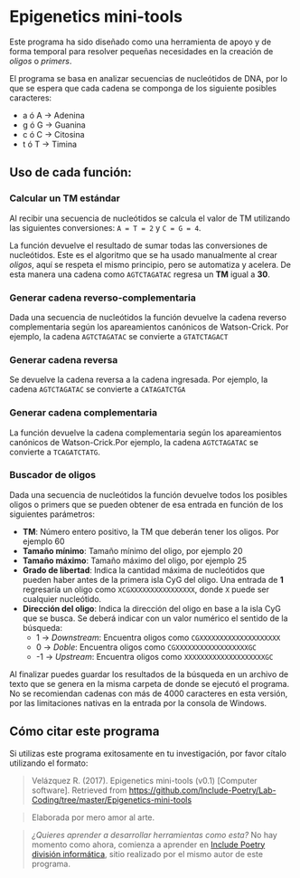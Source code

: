 # Epigenetics mini-tools

Este programa ha sido diseñado como una herramienta de apoyo y de forma temporal para resolver pequeñas necesidades en la creación de *oligos* o *primers*.

El programa se basa en analizar secuencias de nucleótidos de DNA, por lo que se espera que cada cadena se componga de los siguiente posibles caracteres:

- a ó A -> Adenina
- g ó G -> Guanina
- c ó C -> Citosina
- t ó T -> Timina

## Uso de cada función:

### Calcular un TM estándar

Al recibir una secuencia de nucleótidos se calcula el valor de TM utilizando las siguientes conversiones: `A = T = 2` y `C = G = 4`.

La función devuelve el resultado de sumar todas las conversiones de nucleótidos. Este es el algoritmo que se ha usado manualmente al crear *oligos*, aquí se respeta el mismo principio, pero se automatiza y acelera. De esta manera una cadena como `AGTCTAGATAC` regresa un **TM** igual a **30**.

### Generar cadena reverso-complementaria

Dada una secuencia de nucleótidos la función devuelve la cadena reverso complementaria según los apareamientos canónicos de Watson-Crick. Por ejemplo, la cadena `AGTCTAGATAC` se convierte a `GTATCTAGACT`

### Generar cadena reversa

Se devuelve la cadena reversa a la cadena ingresada. Por ejemplo, la cadena `AGTCTAGATAC` se convierte a `CATAGATCTGA`

### Generar cadena complementaria

La función devuelve la cadena complementaria según los apareamientos canónicos de Watson-Crick.Por ejemplo, la cadena `AGTCTAGATAC` se convierte a `TCAGATCTATG`.

### Buscador de oligos

Dada una secuencia de nucleótidos la función devuelve todos los posibles oligos o primers que se pueden obtener de esa entrada en función de los siguientes parámetros:

- **TM**: Número entero positivo, la TM que deberán tener los oligos. Por ejemplo 60
- **Tamaño mínimo**: Tamaño mínimo del oligo, por ejemplo 20
- **Tamaño máximo**: Tamaño máximo del oligo, por ejemplo 25
- **Grado de libertad**: Indica la cantidad máxima de nucleótidos que pueden haber antes de la primera isla CyG del oligo. Una entrada de **1** regresaría un oligo como `XCGXXXXXXXXXXXXXXXX`, donde `X` puede ser cualquier nucleótido.
- **Dirección del oligo**: Indica la dirección del oligo en base a la isla CyG que se busca. Se deberá indicar con un valor numérico el sentido de la búsqueda:
    - 1  -> *Downstream*: Encuentra oligos como `CGXXXXXXXXXXXXXXXXXXXX`
    - 0  -> *Doble*: Encuentra oligos como `CGXXXXXXXXXXXXXXXXXXGC`
    - -1 -> *Upstream*: Encuentra oligos como `XXXXXXXXXXXXXXXXXXXXGC`

Al finalizar puedes guardar los resultados de la búsqueda en un archivo de texto que se genera en la misma carpeta de donde se ejecutó el programa. No se recomiendan cadenas con más de 4000 caracteres en esta versión, por las limitaciones nativas en la entrada por la consola de Windows.

## Cómo citar este programa

Si utilizas este programa exitosamente en tu investigación, por favor cítalo utilizando el formato:

> Velázquez R. (2017). Epigenetics mini-tools (v0.1) [Computer software]. Retrieved from https://github.com/Include-Poetry/Lab-Coding/tree/master/Epigenetics-mini-tools


> Elaborada por mero amor al arte.

> *¿Quieres aprender a desarrollar herramientas como esta?* No hay momento como ahora, comienza a aprender en [Include Poetry división informática](https://www.include-poetry.com/Code/ "Include Poetry"), sitio realizado por el mismo autor de este programa.